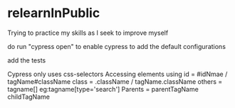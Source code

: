 # relearnInPublic
Trying to practice my skills as I seek to improve myself

do run "cypress open" to enable cypress to add the default configurations

add the tests 

Cypress only uses css-selectors
Accessing elements using
id = #idNmae / tagName#className 
class = .className / tagName.className
others = tagname[] eg:tagname[type='search']
Parents = parentTagName childTagName